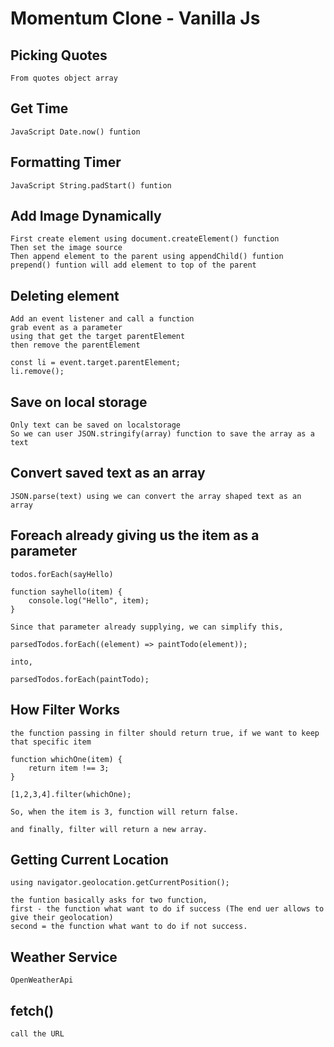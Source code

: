 # Momentum Clone - Vanilla Js

## Picking Quotes

    From quotes object array

## Get Time

    JavaScript Date.now() funtion

## Formatting Timer

    JavaScript String.padStart() funtion

## Add Image Dynamically

    First create element using document.createElement() function
    Then set the image source
    Then append element to the parent using appendChild() funtion
    prepend() funtion will add element to top of the parent

## Deleting element

    Add an event listener and call a function
    grab event as a parameter
    using that get the target parentElement
    then remove the parentElement

    const li = event.target.parentElement;
    li.remove();

## Save on local storage

    Only text can be saved on localstorage
    So we can user JSON.stringify(array) function to save the array as a text

## Convert saved text as an array

    JSON.parse(text) using we can convert the array shaped text as an array

## Foreach already giving us the item as a parameter

    todos.forEach(sayHello)

    function sayhello(item) {
        console.log("Hello", item);
    }

    Since that parameter already supplying, we can simplify this,

    parsedTodos.forEach((element) => paintTodo(element));

    into,

    parsedTodos.forEach(paintTodo);

## How Filter Works

    the function passing in filter should return true, if we want to keep that specific item

    function whichOne(item) {
        return item !== 3;
    }

    [1,2,3,4].filter(whichOne);

    So, when the item is 3, function will return false.

    and finally, filter will return a new array.

## Getting Current Location

    using navigator.geolocation.getCurrentPosition();

    the funtion basically asks for two function,
    first - the function what want to do if success (The end uer allows to give their geolocation)
    second = the function what want to do if not success.

## Weather Service

    OpenWeatherApi

## fetch()

    call the URL
